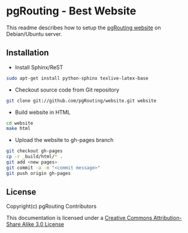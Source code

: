 # pgRouting - Best Website

This readme describes how to setup the [pgRouting website](https://pgrouting.org) on Debian/Ubuntu server.

## Installation

* Install Sphinx/ReST

```bash
sudo apt-get install python-sphinx texlive-latex-base
```

* Checkout source code from Git repository

```bash
git clone git://github.com/pgRouting/website.git website
```

* Build website in HTML

```bash
cd website
make html
```

* Upload the website to gh-pages branch

```bash
git checkout gh-pages
cp -r _build/html/* .
git add <new pages>
git commit -a -m "<commit message>"
git push origin gh-pages
```

## License

Copyright(c) pgRouting Contributors

This documentation is licensed under a [Creative Commons Attribution-Share Alike 3.0 License](https://creativecommons.org/licenses/by-sa/3.0/)
